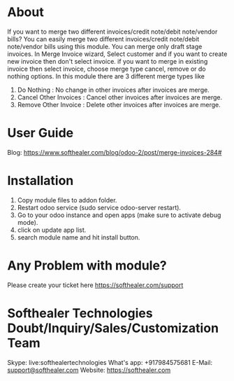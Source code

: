 About
============
If you want to merge two different invoices/credit note/debit note/vendor bills? You can easily merge two different invoices/credit note/debit note/vendor bills using this module. You can merge only draft stage invoices. In Merge Invoice wizard, Select customer and if you want to create new invoice then don't select invoice. if you want to merge in existing invoice then select invoice, choose merge type cancel, remove or do nothing options. In this module there are 3 different merge types like
1) Do Nothing : No change in other invoices after invoices are merge.
2) Cancel Other Invoices : Cancel other invoices after invoices are merge.
3) Remove Other Invoice : Delete other invoices after invoices are merge.

User Guide
============
Blog: https://www.softhealer.com/blog/odoo-2/post/merge-invoices-284#

Installation
============
1) Copy module files to addon folder.
2) Restart odoo service (sudo service odoo-server restart).
3) Go to your odoo instance and open apps (make sure to activate debug mode).
4) click on update app list.
5) search module name and hit install button.

Any Problem with module?
=====================================
Please create your ticket here https://softhealer.com/support

Softhealer Technologies Doubt/Inquiry/Sales/Customization Team
=====================================
Skype: live:softhealertechnologies
What's app: +917984575681
E-Mail: support@softhealer.com
Website: https://softhealer.com
